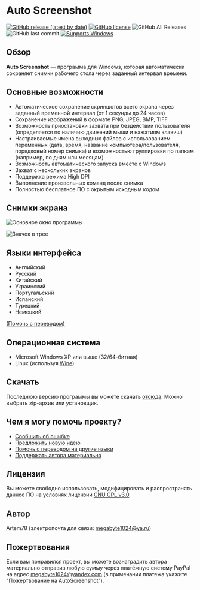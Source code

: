 Auto Screenshot
===============

[![GitHub release (latest by date)](https://img.shields.io/github/v/release/artem78/AutoScreenshot?style=plastic)](https://github.com/artem78/AutoScreenshot/releases/latest)
[![GitHub license](https://img.shields.io/github/license/artem78/AutoScreenshot?style=plastic)](https://github.com/artem78/AutoScreenshot/blob/master/LICENSE.txt)
![GitHub All Releases](https://img.shields.io/github/downloads/artem78/AutoScreenshot/total?style=plastic)
![GitHub last commit](https://img.shields.io/github/last-commit/artem78/AutoScreenshot?style=plastic)
[![Supports Windows](https://img.shields.io/badge/support-Windows-blue?logo=Windows&style=plastic)](https://github.com/artem78/AutoScreenshot/releases/latest)

## Обзор
**Auto Screenshot** — программа для Windows, которая автоматически сохраняет снимки рабочего стола через заданный интервал времени.

<!-- ToDo: Для чего оно надо? -->

## Основные возможности
* Автоматическое сохранение скриншотов всего экрана через заданный временной интервал (от 1 секунды до 24 часов)
* Сохранение изображений в формате PNG, JPEG, BMP, TIFF <!--или GIF-->
* Возможность приостановки захвата при бездействии пользователя (определяется по наличию движений мыши и нажатиям клавиш) 
* Настраиваемые имена выходных файлов с использованием переменных (дата, время, название компьютера/пользователя, порядковый номер снимка) и возможностью группировки по папкам (например, по дням или месяцам)
* Возможность автоматического запуска вместе с Windows
* Захват с нескольких экранов
* Поддержка режима High DPI
* Выполнение произвольных команд после снимка
* Полностью бесплатное ПО с окрытым исходным кодом

## Снимки экрана
![Основное окно программы](images/main_window_ru.png "Основное окно программы")

![Значок в трее](images/tray_icon_animation.gif "Значок в трее")

## Языки интерфейса
* Английский
* Русский
* Китайский
* Украинский
* Португальский
* Испанский
* Турецкий
* Немецкий

[(Помочь с переводом)](https://github.com/artem78/AutoScreenshot/issues/5)

<!-- ToDo: Написать подробно про шаблоны имён -->

## Операционная система
* Microsoft Windows XP или выше (32/64-битная)
* Linux (используя [Wine](https://www.winehq.org/))

## Скачать
Последнюю версию программы вы можете скачать [отсюда](https://github.com/artem78/AutoScreenshot/releases/latest).  Можно выбрать zip-архив или установщик.

## Чем я могу помочь проекту?
* [Сообщить об ошибке](https://github.com/artem78/AutoScreenshot/issues/new?assignees=&labels=bug&template=bug_report.md&title=)
* [Предложить новую идею](https://github.com/artem78/AutoScreenshot/issues/new?assignees=&labels=enhancement&template=feature_request.md&title=)
* [Помочь с переводом на другие языки](https://github.com/artem78/AutoScreenshot/issues/5)
* [Поддержать автора материально](#пожертвования)

## Лицензия
Вы можете свободно использовать, модифицировать и распространять данное ПО на условиях лицензии [GNU GPL v3.0](https://github.com/artem78/AutoScreenshot/blob/master/LICENSE.txt).

## Автор
Artem78 (электропочта для связи: [megabyte1024@ya.ru](mailto:megabyte1024@ya.ru?subject=AutoScreenshot))

## Пожертвования
Если вам понравился проект, вы можете вознаградить автора материально отправив любую сумму через платёжную систему PayPal на адрес <u>megabyte1024@yandex.com</u> (в примечании платежа укажите "Пожертвование на AutoScreenshot").
